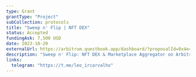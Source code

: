 ```yaml
---
type: Grant
grantType: "Project"
subCollection: protocols
title: "Sweep n' Flip | NFT DEX"
status: Accepted
fundingAsk: 7,500 USD
date: 2023-10-20
externalUrl: https://arbitrum.questbook.app/dashboard/?proposalId=0x4e4&role=community&chainId=10&grantId=0x4494cf7375aa61c9a483259737c14b3dba6c04e6&isRenderingProposalBody=true
description: "Sweep n' Flip: NFT DEX & Marketplace Aggregator on Arbitrum, offering instant swaps, liquidity, and trading volume enhancement."
links:
  telegram: "https://t.me/leo_ircarvalho"
---
```

